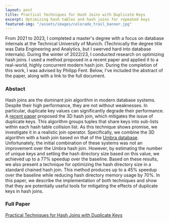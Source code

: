 ```yaml
---
layout: post
title: Practical Techniques for Hash Joins with Duplicate Keys
excerpt: Optimizing hash tables and hash joins for repeated keys
featured-img: "/assets/images/colorado_trail_banner.jpg"
---
```

From 2021 to 2023, I completed a master's degree with a focus on database internals at the Technical University of Munich. 
(Technically the degree title was Data Engineering and Analytics, but I swerved hard into database internals).
During the winter of 2022/23, I conducted research on optimizing hash joins. 
I used a method proposed in a recent paper and applied it to a real-world, highly concurrent modern hash join. 
During the completion of this work, I was advised by Philipp Fent.
Below, I've included the abstract of the paper, along with a link to the full document.


### Abstact

Hash joins are the dominant join algorithm in modern database systems. 
Despite their high performance, they are not without weaknesses. 
In particular, duplicate key values can significantly degrade their performance. 
A [recent paper](https://madoc.bib.uni-mannheim.de/62365/1/p18-flachs.pdf) proposed the 3D hash join, which mitigates the issue of duplicate keys. 
This algorithm groups tuples that share keys into sub-lists within each hash table collision list. 
As this technique shows promise, we investigate it in a realistic join operator. 
Specifically, we combine the 3D algorithm with a hash join based on that of the [Umbra database](https://umbra-db.com/).
Unfortunately, the initial combination of these systems was not an improvement over the Umbra hash join. 
However, by estimating the number of unique keys and setting the hash directory size based on this value, we achieved up to a 77% speedup over the baseline.
Based on these results, we also present a technique for optimizing the hash directory size in a standard chained hash join. 
This method produces up to a 45% speedup over the baseline while reducing hash directory memory usage by 70%. 
In this paper, we describe the implementation of both techniques and show that they are potentially useful tools for mitigating the effects of duplicate keys in hash joins.

### Full Paper
[Practical Techniques for Hash Joins with Duplicate Keys](/assets/files/guided_research.pdf)

